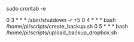 sudo crontab -e

0 3 * * * /sbin/shutdown -r +5
0 4 * * * bash /home/pi/scripts/create_backup.sh
0 5 * * * bash /home/pi/scripts/upload_backup_dropbox.sh
